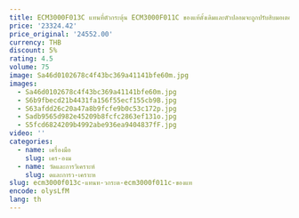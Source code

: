 ```yaml
---
title: ECM3000F013C แทนที่ตัวกระตุ้น ECM3000F011C ของแท้ดั้งเดิมและตัวปลอมจะถูกปรับสิบมอเตอร์เซอร์โว
price: '23324.42'
price_original: '24552.00'
currency: THB
discount: 5%
rating: 4.5
volume: 75
image: Sa46d0102678c4f43bc369a41141bfe60m.jpg
images:
  - Sa46d0102678c4f43bc369a41141bfe60m.jpg
  - S6b9fbecd21b4431fa156f55ecf155cb9B.jpg
  - S63afdd26c20a47a8b9fcfe9b0c53c172p.jpg
  - Sadb9565d982e45209b8fcfc2863ef131o.jpg
  - S5fcd6824209b4992abe936ea9404837fF.jpg
video: ''
categories:
  - name: เครื่องมือ
    slug: เคร-องม
  - name: วัดและการวิเคราะห์
    slug: ดและการว-เคราะห
slug: ecm3000f013c-แทนท-วกระต-ecm3000f011c-ของแท
encode: olysLfM
lang: th
---
```

  